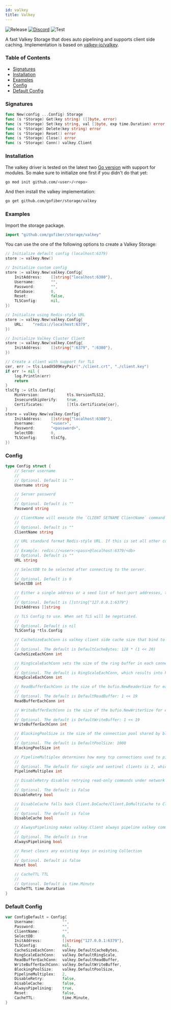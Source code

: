 ```yaml
---
id: valkey
title: Valkey
---
```


![Release](https://img.shields.io/github/v/tag/gofiber/storage?filter=valkey*)
[![Discord](https://img.shields.io/discord/704680098577514527?style=flat&label=%F0%9F%92%AC%20discord&color=00ACD7)](https://gofiber.io/discord)
![Test](https://img.shields.io/github/actions/workflow/status/gofiber/storage/test-valkey.yml?label=Tests)

A fast Valkey Storage that does auto pipelining and supports client side caching. Implementation is based on [valkey-io/valkey](https://github.com/valkey-io/valkey-go).

### Table of Contents

- [Signatures](#signatures)
- [Installation](#installation)
- [Examples](#examples)
- [Config](#config)
- [Default Config](#default-config)

### Signatures

```go
func New(config ...Config) Storage
func (s *Storage) Get(key string) ([]byte, error)
func (s *Storage) Set(key string, val []byte, exp time.Duration) error
func (s *Storage) Delete(key string) error
func (s *Storage) Reset() error
func (s *Storage) Close() error
func (s *Storage) Conn() valkey.Client
```

### Installation

The valkey driver is tested on the latest two [Go version](https://golang.org/dl/) with support for modules. So make sure to initialize one first if you didn't do that yet:

```bash
go mod init github.com/<user>/<repo>
```

And then install the valkey implementation:

```bash
go get github.com/gofiber/storage/valkey
```

### Examples

Import the storage package.

```go
import "github.com/gofiber/storage/valkey"
```

You can use the one of the following options to create a Valkey Storage:

```go
// Initialize default config (localhost:6379)
store := valkey.New()

// Initialize custom config 
store := valkey.New(valkey.Config{
    InitAddress:    []string{"localhost:6380"},
    Username:       "",
    Password:       "",
    Database:       0,
    Reset:          false,
    TLSConfig:      nil,
})

// Initialize using Redis-style URL
store := valkey.New(valkey.Config{
    URL:    "redis://localhost:6379",
})

// Initialize Valkey Cluster Client
store := valkey.New(valkey.Config{
    InitAddress:    []string{":6379", ":6380"},
})

// Create a client with support for TLS
cer, err := tls.LoadX509KeyPair("./client.crt", "./client.key")
if err != nil {
	log.Println(err)
	return
}
tlsCfg := &tls.Config{
	MinVersion:            tls.VersionTLS12,
	InsecureSkipVerify:    true,
	Certificates:          []tls.Certificate{cer},
}
store = valkey.New(valkey.Config{
    InitAddress:    []string{"localhost:6380"},
    Username:       "<user>",
    Password:       "<password>",
    SelectDB:       0,
    TLSConfig:      tlsCfg,
})

```

### Config

```go
type Config struct {
	// Server username
	//
	// Optional. Default is ""
	Username string

	// Server password
	//
	// Optional. Default is ""
	Password string

	// ClientName will execute the `CLIENT SETNAME ClientName` command for each conn.
	//
	// Optional. Default is ""
	ClientName string

	// URL standard format Redis-style URL. If this is set all other config options, InitAddress, Username, Password, ClientName, and SelectDB have no effect.
	//
	// Example: redis://<user>:<pass>@localhost:6379/<db>
	// Optional. Default is ""
	URL string

	// SelectDB to be selected after connecting to the server.
	//
	// Optional. Default is 0
	SelectDB int

	// Either a single address or a seed list of host:port addresses, this enables FailoverClient and ClusterClient
	//
	// Optional. Default is []string{"127.0.0.1:6379"}
	InitAddress []string

	// TLS Config to use. When set TLS will be negotiated.
	//
	// Optional. Default is nil
	TLSConfig *tls.Config

	// CacheSizeEachConn is valkey client side cache size that bind to each TCP connection to a single valkey instance.
	//
	// Optional. The default is DefaultCacheBytes: 128 * (1 << 20)
	CacheSizeEachConn int

	// RingScaleEachConn sets the size of the ring buffer in each connection to (2 ^ RingScaleEachConn).
	//
	// Optional. The default is RingScaleEachConn, which results into having a ring of size 2^10 for each connection.
	RingScaleEachConn int

	// ReadBufferEachConn is the size of the bufio.NewReaderSize for each connection, default to DefaultReadBuffer (0.5 MiB).
	//
	// Optional. The default is DefaultReadBuffer: 1 << 19
	ReadBufferEachConn int

	// WriteBufferEachConn is the size of the bufio.NewWriterSize for each connection, default to DefaultWriteBuffer (0.5 MiB).
	//
	// Optional. The default is DefaultWriteBuffer: 1 << 19
	WriteBufferEachConn int

	// BlockingPoolSize is the size of the connection pool shared by blocking commands (ex BLPOP, XREAD with BLOCK).
	//
	// Optional. The default is DefaultPoolSize: 1000
	BlockingPoolSize int

	// PipelineMultiplex determines how many tcp connections used to pipeline commands to one valkey instance.
	//
	// Optional. The default for single and sentinel clients is 2, which means 4 connections (2^2).
	PipelineMultiplex int

	// DisableRetry disables retrying read-only commands under network errors
	//
	// Optional. The default is False
	DisableRetry bool

	// DisableCache falls back Client.DoCache/Client.DoMultiCache to Client.Do/Client.DoMulti
	//
	// Optional. The default is false
	DisableCache bool

	// AlwaysPipelining makes valkey.Client always pipeline valkey commands even if they are not issued concurrently.
	//
	// Optional. The default is true
	AlwaysPipelining bool

	// Reset clears any existing keys in existing Collection
	//
	// Optional. Default is false
	Reset bool

	// CacheTTL TTL
	//
	// Optional. Default is time.Minute
	CacheTTL time.Duration
}
```

### Default Config

```go
var ConfigDefault = Config{
	Username:            "",
	Password:            "",
	ClientName:          "",
	SelectDB:            0,
	InitAddress:         []string{"127.0.0.1:6379"},
	TLSConfig:           nil,
	CacheSizeEachConn:   valkey.DefaultCacheBytes,
	RingScaleEachConn:   valkey.DefaultRingScale,
	ReadBufferEachConn:  valkey.DefaultReadBuffer,
	WriteBufferEachConn: valkey.DefaultWriteBuffer,
	BlockingPoolSize:    valkey.DefaultPoolSize,
	PipelineMultiplex:   2,
	DisableRetry:        false,
	DisableCache:        false,
	AlwaysPipelining:    true,
	Reset:               false,
	CacheTTL:            time.Minute,
}
```
